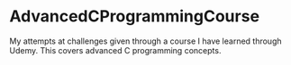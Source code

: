 # AdvancedCProgrammingCourse
My attempts at challenges given through a course I have learned through Udemy. This covers advanced C programming concepts.
